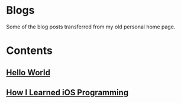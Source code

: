 # Blogs
Some of the blog posts transferred from my old personal home page.

# Contents

## [Hello World](https://github.com/Alex1989Wang/Blogs/blob/master/Hello_World.md)
## [How I Learned iOS Programming](https://github.com/Alex1989Wang/Blogs/blob/master/How%20I%20Learned%20iOS%20Programming.md)

